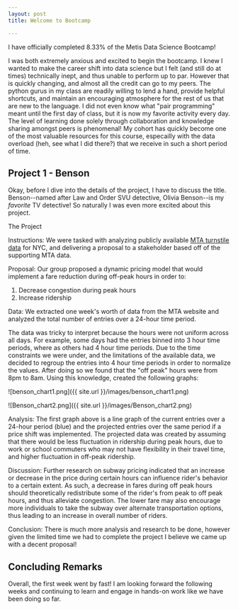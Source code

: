 ```yaml
---
layout: post
title: Welcome to Bootcamp

---
```


I have officially completed 8.33% of the Metis Data Science Bootcamp!

I was both extremely anxious and excited to begin the bootcamp. I knew I wanted to make the career shift into data science but I felt (and still do at times) technically inept, and thus unable to perform up to par. However that is quickly changing, and almost all the credit can go to my peers. The python gurus in my class are readily willing to lend a hand, provide helpful shortcuts, and maintain an encouraging atmosphere for the rest of us that are new to the language. I did not even know what "pair programming" meant until the first day of class, but it is now my favorite activity every day. The level of learning done solely through collaboration and knowledge sharing amongst peers is phenomenal! My cohort has quickly become one of the most valuable resources for this course, especailly with the data overload (heh, see what I did there?) that we receive in such a short period of time.

## Project 1 - Benson

Okay, before I dive into the details of the project, I have to discuss the title. Benson--named after Law and Order SVU detective, Olivia Benson--is my _favorite_ TV detective! So naturally I was even more excited about this project.

The Project

Instructions: We were tasked with analyzing publicly available [MTA turnstile data](http://web.mta.info/developers/turnstile.html) for NYC, and delivering a proposal to a stakeholder based off of the supporting MTA data. 

Proposal: Our group proposed a dynamic pricing model that would implement a fare reduction during off-peak hours in order to:
1. Decrease congestion during peak hours
2. Increase ridership

Data: We extracted one week's worth of data from the MTA website and analyzed the total number of entries over a 24-hour time period. 

The data was tricky to interpret because the hours were not uniform across all days. For example, some days had the entries binned into 3 hour time periods, where as others had 4 hour time periods. Due to the time constraints we were under, and the limitations of the available data, we decided to regroup the entries into 4 hour time periods in order to normalize the values. After doing so we found that the "off peak" hours were from 8pm to 8am. Using this knowledge, created the following graphs:

![benson_chart1.png]({{ site.url }}/images/benson_chart1.png)




![Benson_chart2.png]({{ site.url }}/images/Benson_chart2.png)


Analysis: The first graph above is a line graph of the current entries over a 24-hour period (blue) and the projected entries over the same period if a price shift was implemented. The projected data was created by assuming that there would be less fluctuation in ridership during peak hours, due to work or school commuters who may not have flexibility in their travel time, and higher fluctuation in off-peak ridership. 

Discussion: Further research on subway pricing indicated that an increase or decrease in the price during certain hours can influence rider's behavior to a certain extent. As such, a decrease in fares during off peak hours should theoretically redistribute some of the rider's from peak to off peak hours, and thus alleviate congestion. The lower fare may also encourage more individuals to take the subway over alternate transportation options, thus leading to an increase in overall number of riders.

Conclusion: There is much more analysis and research to be done, however given the limited time we had to complete the project I believe we came up with a decent proposal! 

## Concluding Remarks

Overall, the first week went by fast! I am looking forward the following weeks and continuing to learn and engage in hands-on work like we have been doing so far.




